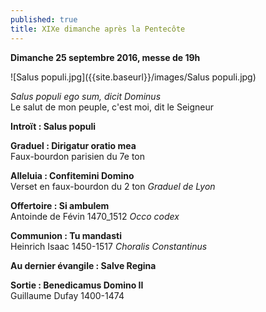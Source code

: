 ```yaml
---
published: true
title: XIXe dimanche après la Pentecôte
---
```


**Dimanche 25 septembre 2016, messe de 19h**

![Salus populi.jpg]({{site.baseurl}}/images/Salus populi.jpg)


*Salus populi ego sum, dicit Dominus*  
Le salut de mon peuple, c'est moi, dit le Seigneur

**Introït : Salus populi**

**Graduel : Dirigatur oratio mea**  
Faux-bourdon parisien du 7e ton

**Alleluia : Confitemini Domino**  
Verset en faux-bourdon du 2 ton *Graduel de Lyon*

**Offertoire : Si ambulem**  
Antoinde de Févin 1470_1512 *Occo codex*

**Communion : Tu mandasti**  
Heinrich Isaac 1450-1517 *Choralis Constantinus*

**Au dernier évangile : Salve Regina**

**Sortie : Benedicamus Domino II**  
Guillaume Dufay 1400-1474
